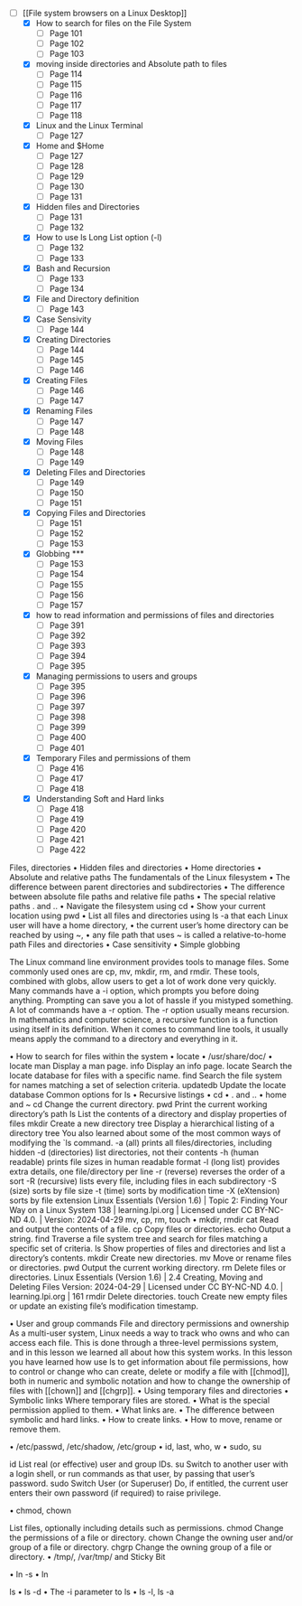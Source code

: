 - [ ] [[File system browsers on a Linux Desktop]]
	- [x] How to search for files on the File System
		- [ ] Page 101
		- [ ] Page 102
		- [ ] Page 103
	- [x] moving inside directories and Absolute path to files
		- [ ] Page 114
		- [ ] Page 115
		- [ ] Page 116
		- [ ] Page 117
		- [ ] Page 118
	- [x] Linux and the Linux Terminal
		- [ ] Page 127
	- [x] Home and $Home
		- [ ] Page 127
		- [ ] Page 128
		- [ ] Page 129
		- [ ] Page 130
		- [ ] Page 131
	- [x] Hidden files and Directories
		- [ ] Page 131
		- [ ] Page 132
	- [x] How to use ls Long List option (-l)
		- [ ] Page 132
		- [ ] Page 133
	- [x] Bash and Recursion
		- [ ] Page 133
		- [ ] Page 134
	- [x] File and Directory definition
		- [ ] Page 143
	- [x] Case Sensivity
		- [ ] Page 144
	- [x] Creating Directories
		- [ ] Page 144
		- [ ] Page 145
		- [ ] Page 146
	- [x] Creating Files
		- [ ] Page 146
		- [ ] Page 147
	- [x] Renaming Files
		- [ ] Page 147
		- [ ] Page 148
	- [x] Moving Files
		- [ ] Page 148
		- [ ] Page 149
	- [x] Deleting Files and Directories
		- [ ] Page 149
		- [ ] Page 150
		- [ ] Page 151
	- [x] Copying Files and Directories
		- [ ] Page 151
		- [ ] Page 152
		- [ ] Page 153
	- [x] Globbing ***
		- [ ] Page 153
		- [ ] Page 154
		- [ ] Page 155
		- [ ] Page 156
		- [ ] Page 157
	- [x] how to read information and permissions of files and directories
		- [ ] Page 391
		- [ ] Page 392
		- [ ] Page 393
		- [ ] Page 394
		- [ ] Page 395
	- [x] Managing permissions to users and groups
		- [ ] Page 395
		- [ ] Page 396
		- [ ] Page 397
		- [ ] Page 398
		- [ ] Page 399
		- [ ] Page 400
		- [ ] Page 401
	- [x] Temporary Files and permissions of them
		- [ ] Page 416
		- [ ] Page 417
		- [ ] Page 418
	- [x] Understanding Soft and Hard links
		- [ ] Page 418
		- [ ] Page 419
		- [ ] Page 420
		- [ ] Page 421
		- [ ] Page 422

Files, directories
	• Hidden files and directories
	• Home directories
	• Absolute and relative paths
The fundamentals of the Linux filesystem
• The difference between parent directories and subdirectories
• The difference between absolute file paths and relative file paths
• The special relative paths . and ..
• Navigate the filesystem using cd
• Show your current location using pwd
• List all files and directories using ls -a
that each Linux user will have a home directory,
• the current user’s home directory can be reached by using ~,
• any file path that uses ~ is called a relative-to-home path
Files and directories
• Case sensitivity
• Simple globbing

The Linux command line environment provides tools to manage files. Some commonly used ones are cp, mv, mkdir, rm, and rmdir. These tools, combined with globs, allow users to get a lot of work done very quickly.
Many commands have a -i option, which prompts you before doing anything. Prompting can save you a lot of hassle if you mistyped something.
A lot of commands have a -r option. The -r option usually means recursion. In mathematics and computer science, a recursive function is a function using itself in its definition. 
When it comes to command line tools, it usually means apply the command to a directory and everything in it.

• How to search for files within the system
• locate
• /usr/share/doc/
• locate
man
Display a man page.
info
Display an info page.
locate
Search the locate database for files with a specific name.
find
Search the file system for names matching a set of selection criteria.
updatedb
Update the locate database
Common options for ls
• Recursive listings
• cd
• . and ..
• home and ~
cd
Change the current directory.
pwd
Print the current working directory’s path
ls
List the contents of a directory and display properties of files
mkdir
Create a new directory
tree
Display a hierarchical listing of a directory tree
You also learned about some of the most common ways of modifying the `ls command.
-a (all)
prints all files/directories, including hidden
-d (directories)
list directories, not their contents
-h (human readable)
prints file sizes in human readable format
-l (long list)
provides extra details, one file/directory per line
-r (reverse)
reverses the order of a sort
-R (recursive)
lists every file, including files in each subdirectory
-S (size)
sorts by file size
-t (time)
sorts by modification time
-X (eXtension)
sorts by file extension
Linux Essentials (Version 1.6) | Topic 2: Finding Your Way on a Linux System
138 | learning.lpi.org | Licensed under CC BY-NC-ND 4.0. | Version: 2024-04-29
mv, cp, rm, touch
• mkdir, rmdir
cat
Read and output the contents of a file.
cp
Copy files or directories.
echo
Output a string.
find
Traverse a file system tree and search for files matching a specific set of criteria.
ls
Show properties of files and directories and list a directory’s contents.
mkdir
Create new directories.
mv
Move or rename files or directories.
pwd
Output the current working directory.
rm
Delete files or directories.
Linux Essentials (Version 1.6) | 2.4 Creating, Moving and Deleting Files
Version: 2024-04-29 | Licensed under CC BY-NC-ND 4.0. | learning.lpi.org | 161
rmdir
Delete directories.
touch
Create new empty files or update an existing file’s modification timestamp.

• User and group commands
 File and directory permissions and ownership
 As a multi-user system, Linux needs a way to track who owns and who can access each file. This is done through a three-level permissions system, and in this lesson we learned all about how this system works.
	In this lesson you have learned how use ls to get information about file permissions, how to control or change who can create, delete or modify a file with [[chmod]], both in numeric and symbolic notation and how to change the ownership of files with [[chown]] and [[chgrp]].
• Using temporary files and directories
• Symbolic links
Where temporary files are stored.
• What is the special permission applied to them.
• What links are.
	• The difference between symbolic and hard links.
	• How to create links.
	• How to move, rename or remove them.

• /etc/passwd, /etc/shadow, /etc/group
• id, last, who, w
• sudo, su

id
List real (or effective) user and group IDs.
su
Switch to another user with a login shell, or run commands as that user, by passing that user’s
password.
sudo
Switch User (or Superuser) Do, if entitled, the current user enters their own password (if
required) to raise privilege.

• chmod, chown

List files, optionally including details such as permissions.
chmod
Change the permissions of a file or directory.
chown
Change the owning user and/or group of a file or directory.
chgrp
Change the owning group of a file or directory.
• /tmp/, /var/tmp/ and Sticky Bit

• ln -s
• ln

ls
• ls -d
• The -i parameter to ls
• ls -l, ls -a